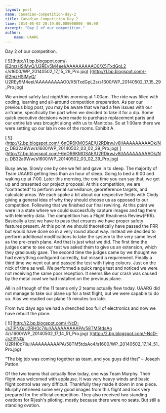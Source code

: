 ```yaml
--- 
layout: post 
name: canadian-competition-day-2 
title: Canadian Competition Day 2 
time: 2014-05-02 20:19:00.000000000 -06:00 
excerpt: "Day 2 of our competition."
author:
    name: UAARG
---
```


Day 2 of our competition.

[ ![](http://1.bp.blogspot.com/-iE2mzHSlMyQ/U2REy5M4eeI/AAAAAAAAAO0/X5iTxdGpL2
s/s1600/WP_20140502_17_15_29_Pro.jpg) ](http://1.bp.blogspot.com/-iE2mzHSlMyQ/
U2REy5M4eeI/AAAAAAAAAO0/X5iTxdGpL2s/s1600/WP_20140502_17_15_29_Pro.jpg)



We arrived safely last night/this morning at 1:00am. The ride was filled with
coding, learning and all-around competition preparation. As per our previous
blog post, you may be aware that we had a few issues with our airframe,
specifically the part when we decided to take it for a dip. Some quick
executive decisions were made to purchase replacement parts and our entire lab
was brought along with us to Manitoba. So at 1:00am there we were setting up
our lab in one of the rooms. Exhibit A.

[ ![](http://2.bp.blogspot.com/-6nOR6KMOSAE/U2RDirwJv8I/AAAAAAAAAOk/Nr-
DB32a9Ww/s1600/WP_20140502_03_02_39_Pro.jpg)
](http://2.bp.blogspot.com/-6nOR6KMOSAE/U2RDirwJv8I/AAAAAAAAAOk/Nr-
DB32a9Ww/s1600/WP_20140502_03_02_39_Pro.jpg)

  
    



Busy away. Slowly one by one we fell and gave in to sleep. The majority of
Team UAARG getting less than an hour of sleep. Going to bed a 6:00 and waking
up at 7:00. Later this morning, the one time you can say that, we got up and
presented our project proposal. At this competition, we are “contracted” to
perform aerial surveillance, georeference targets, and calculate areas. We
each spoke a bit about our respective fields with Cindy giving a general idea
of why they should choose us as opposed to our competition. Following that we
finished our final rewiring. At this point we were in a state where we could
successfully capture images and tag them with telemetry data. The competition
has a Flight Readiness Review(FRR). Basically a test we have to pass that
ensures we have proper safety features present. At this point we should
theoretically have passed the FRR but would have done so in a very round about
way. Instead we decided to perform additional modifications to take the system
to the very same level as the pre-crash plane. And that is just what we did.
The first time the judges came to see our test we asked them to give us an
extension, which they graciously gave. The second time the judges came by we
thought we had everything configured correctly, but missed a requirement.
Finally a third time we went out and passed the test with flying colours. Just
on the nick of time as well. We performed a quick range test and noticed we
were not receiving the same poor reception. It seems like our crash was caused
by the metal cowl we had installed on the previous plane.

All in all though of the 11 teams only 2 teams actually flew today. UAARG did
not manage to take our plane up for a test flight, but we were capable to do
so. Alas we readied our plane 15 minutes too late.

From two days ago we had a drenched box full of electronics and now we have
rebuilt the plane.



[ ![](http://2.bp.blogspot.com/-NcD-JsZlPNQ/U2RH0c7iluI/AAAAAAAAAPA/58TM5tdsAo
4/s1600/WP_20140502_17_14_51_Pro.jpg) ](http://2.bp.blogspot.com/-NcD-JsZlPNQ/
U2RH0c7iluI/AAAAAAAAAPA/58TM5tdsAo4/s1600/WP_20140502_17_14_51_Pro.jpg)

  

“The big job was coming together as team, and you guys did that” – Joseph
Patton



Of the two teams that actually flew today, one was Team Murphy. Their flight
was welcomed with applause. It was very heavy winds and basic flight control
was very difficult. Thankfully they made it down in one piece. Murphy
retrieved some very good images from this flight and look very prepared for
the official competition. They also received two standing ovations for
Rijesh's piloting, mostly because there were no seats. But still a standing
ovation.

